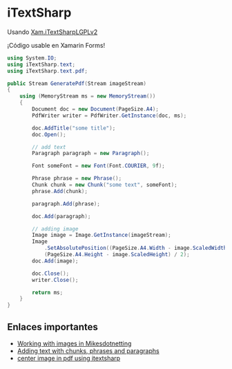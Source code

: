 # iTextSharp

Usando [Xam.iTextSharpLGPLv2](https://github.com/Sim-github/Xam.iTextSharpLGPLv2)

¡Código usable en Xamarin Forms!

```cs
using System.IO;
using iTextSharp.text;
using iTextSharp.text.pdf;

public Stream GeneratePdf(Stream imageStream)
{
    using (MemoryStream ms = new MemoryStream())
    {
        Document doc = new Document(PageSize.A4);
        PdfWriter writer = PdfWriter.GetInstance(doc, ms);

        doc.AddTitle("some title");
        doc.Open();

        // add text
        Paragraph paragraph = new Paragraph();

        Font someFont = new Font(Font.COURIER, 9f);

        Phrase phrase = new Phrase();
        Chunk chunk = new Chunk("some text", someFont);
        phrase.Add(chunk);

        paragraph.Add(phrase);

        doc.Add(paragraph);

        // adding image
        Image image = Image.GetInstance(imageStream);
        Image
            .SetAbsolutePosition((PageSize.A4.Width - image.ScaledWidth) / 2,
            (PageSize.A4.Height - image.ScaledHeight) / 2);
        doc.Add(image);

        doc.Close();
        writer.Close();

        return ms;
    }
}
```

## Enlaces importantes

* [Working with images in Mikesdotnetting](https://www.mikesdotnetting.com/article/87/itextsharp-working-with-images)
* [Adding text with chunks, phrases and paragraphs](https://www.mikesdotnetting.com/article/82/itextsharp-adding-text-with-chunks-phrases-and-paragraphs)
* [center image in pdf using itextsharp](https://stackoverflow.com/a/39161476)
